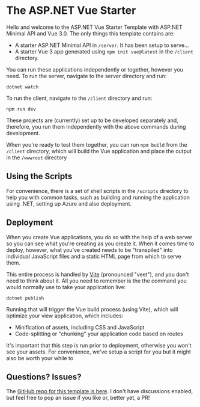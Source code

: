 # The ASP.NET Vue Starter

Hello and welcome to the ASP.NET Vue Starter Template with ASP.NET Minimal API and Vue 3.0. The only things this template contains are:

 - A starter ASP.NET Minimal API in `/server`. It has been setup to serve...
 - A starter Vue 3 app generated using `npm init vue@latest` in the `/client` directory.

You can run these applications independently or together, however you need. To run the server, navigate to the server directory and run:

```
dotnet watch
```

To run the client, navigate to the `/client` directory and run:

```
npm run dev
```

These projects are (currently) set up to be developed separately and, therefore, you run them independently with the above commands during development.

When you're ready to test them together, you can run `npm build` from the `/client` directory, which will build the Vue application and place the output in the `/wwwroot` directory

## Using the Scripts

For convenience, there is a set of shell scripts in the `/scripts` directory to help you with common tasks, such as building and running the application using .NET, setting up Azure and also deployment.

## Deployment

When you create Vue applications, you do so with the help of a web server so you can see what you're creating as you create it. When it comes time to deploy, however, what you've created needs to be "transpiled" into individual JavaScript files and a static HTML page from which to serve them.

This entire process is handled by [Vite](https://vitejs.dev/) (pronounced "veet"), and you don't need to think about it. All you need to remember is the the command you would normally use to take your application live:

```
dotnet publish
```

Running that will trigger the Vue build process (using Vite), which will optimize your view application, which includes:

 - Minification of assets, including CSS and JavaScript
 - Code-splitting or "chunking" your application code based on routes

It's important that this step is run prior to deployment, otherwise you won't see your assets. For convenience, we've setup a script for you but it might also be worth your while to 


## Questions? Issues?

The [GitHub repo for this template is here](https://github.com/robconery/Vue.Starter). I don't have discussions enabled, but feel free to pop an issue if you like or, better yet, a PR!

